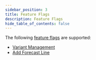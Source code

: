 ```yaml
---
sidebar_position: 3
title: Feature Flags
description: Feature Flags
hide_table_of_contents: false
---
```


The following [feature flags](../../General/Feature%20Flags) are supported:

- [Variant Management](../../General/Feature%20Flags/variantmanagement.md)
- [Add Forecast Line](../../General/Feature%20Flags/addforecastline.md)